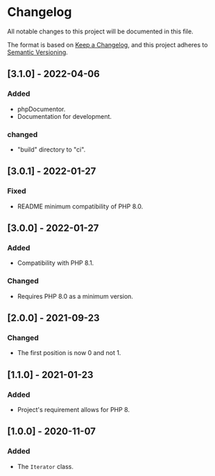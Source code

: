 # Changelog
All notable changes to this project will be documented in this file.

The format is based on [Keep a Changelog](https://keepachangelog.com/en/1.0.0/),
and this project adheres to [Semantic Versioning](https://semver.org/spec/v2.0.0.html).

## [3.1.0] - 2022-04-06
### Added
- phpDocumentor.
- Documentation for development.

### changed
- "build" directory to "ci".

## [3.0.1] - 2022-01-27
### Fixed
- README minimum compatibility of PHP 8.0.

## [3.0.0] - 2022-01-27
### Added
- Compatibility with PHP 8.1.

### Changed
- Requires PHP 8.0 as a minimum version.

## [2.0.0] - 2021-09-23
### Changed
- The first position is now 0 and not 1.

## [1.1.0] - 2021-01-23
### Added
- Project's requirement allows for PHP 8.

## [1.0.0] - 2020-11-07
### Added
- The `Iterator` class.
